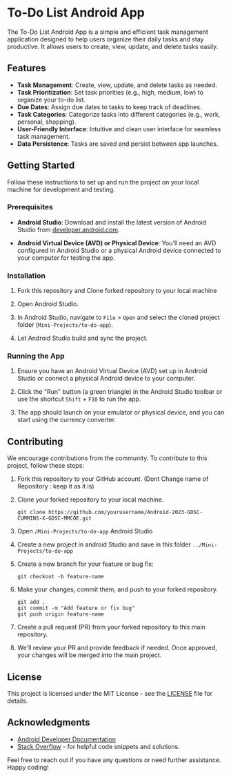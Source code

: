 # To-Do List Android App

The To-Do List Android App is a simple and efficient task management application designed to help users organize their daily tasks and stay productive. It allows users to create, view, update, and delete tasks easily.

## Features

- **Task Management**: Create, view, update, and delete tasks as needed.
- **Task Prioritization**: Set task priorities (e.g., high, medium, low) to organize your to-do list.
- **Due Dates**: Assign due dates to tasks to keep track of deadlines.
- **Task Categories**: Categorize tasks into different categories (e.g., work, personal, shopping).
- **User-Friendly Interface**: Intuitive and clean user interface for seamless task management.
- **Data Persistence**: Tasks are saved and persist between app launches.

## Getting Started

Follow these instructions to set up and run the project on your local machine for development and testing.

### Prerequisites

- **Android Studio**: Download and install the latest version of Android Studio from [developer.android.com](https://developer.android.com/studio).

- **Android Virtual Device (AVD) or Physical Device**: You'll need an AVD configured in Android Studio or a physical Android device connected to your computer for testing the app.

### Installation

1. Fork this repository and Clone forked repository to your local machine 

2. Open Android Studio.

3. In Android Studio, navigate to `File` > `Open` and select the cloned project folder (`Mini-Projects/to-do-app`).

4. Let Android Studio build and sync the project.

### Running the App

1. Ensure you have an Android Virtual Device (AVD) set up in Android Studio or connect a physical Android device to your computer.

2. Click the "Run" button (a green triangle) in the Android Studio toolbar or use the shortcut `Shift` + `F10` to run the app.

3. The app should launch on your emulator or physical device, and you can start using the currency converter.

## Contributing

We encourage contributions from the community. To contribute to this project, follow these steps:

1. Fork this repository to your GitHub account. (Dont Change name of Repository : keep it as it is)

2. Clone your forked repository to your local machine.

   ```
   git clone https://github.com/yourusername/Android-2023-GDSC-CUMMINS-X-GDSC-MMCOE.git
   ```

3. Open `/Mini-Projects/to-do-app` Android Studio

4. Create a new project in android  Studio and save in this folder `../Mini-Projects/to-do-app`

5. Create a new branch for your feature or bug fix:

   ```
   git checkout -b feature-name
   ```

6. Make your changes, commit them, and push to your forked repository.

   ```
   git add .
   git commit -m "Add feature or fix bug"
   git push origin feature-name
   ```

7. Create a pull request (PR) from your forked repository to this main repository.

8. We'll review your PR and provide feedback if needed. Once approved, your changes will be merged into the main project.

## License

This project is licensed under the MIT License - see the [LICENSE](LICENSE) file for details.

## Acknowledgments

- [Android Developer Documentation](https://developer.android.com/)
- [Stack Overflow](https://stackoverflow.com/) - for helpful code snippets and solutions.

Feel free to reach out if you have any questions or need further assistance. Happy coding!
